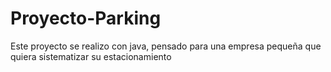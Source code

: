# Proyecto-Parking
Este proyecto se realizo con java, pensado para una empresa pequeña que quiera sistematizar su estacionamiento 
